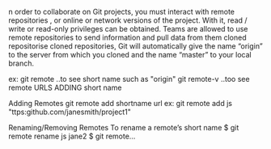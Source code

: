 n order to collaborate on Git projects, you must interact with remote repositories
, or online or network versions of the project.
 With it, read / write or read-only privileges can be obtained.
 Teams are allowed to use remote repositories to send information 
and pull data from them
cloned repositorise
cloned repositories, Git will automatically give the name “origin” to the server
 from which you cloned and the name “master” to your local branch.

ex:
git remote  ..to see short name such as "origin"
git remote-v  ..too see remote URLS ADDING short name

Adding Remotes
git remote add shortname url
ex: git remote add js "ttps:github.com/janesmith/project1"

Renaming/Removing Remotes
To rename a remote’s short name
$ git remote rename js jane2
$ git remote…